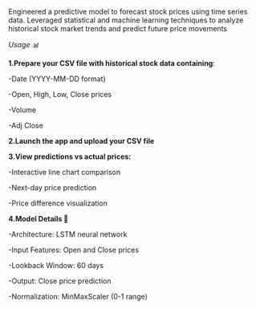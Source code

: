 Engineered a predictive model to forecast stock prices using time series data.
 Leveraged statistical and machine learning techniques to analyze historical stock market
 trends and predict future price movements
 
_Usage 📊_

**1.Prepare your CSV file with historical stock data containing**:

-Date (YYYY-MM-DD format)

-Open, High, Low, Close prices

-Volume

-Adj Close

**2.Launch the app and upload your CSV file**

**3.View predictions vs actual prices:**

-Interactive line chart comparison

-Next-day price prediction

-Price difference visualization

**4.Model Details 🤖**

-Architecture: LSTM neural network

-Input Features: Open and Close prices

-Lookback Window: 60 days

-Output: Close price prediction

-Normalization: MinMaxScaler (0-1 range)

